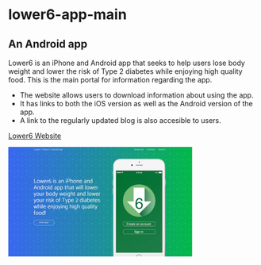 # lower6-app-main
## An Android app

Lower6 is an iPhone and Android app that seeks to help users lose body weight and lower the risk of Type 2 diabetes while enjoying high quality food. This is the main portal for information regarding the app.

* The website allows users to download information about using the app.
* It has links to both the iOS version as well as the Android version of the app.
* A link to the regularly updated blog is also accesible to users.

[Lower6 Website](https://lower6app.com/)

![screenshot one](/img/rm-screen.png "Main Lower6 Website") 

